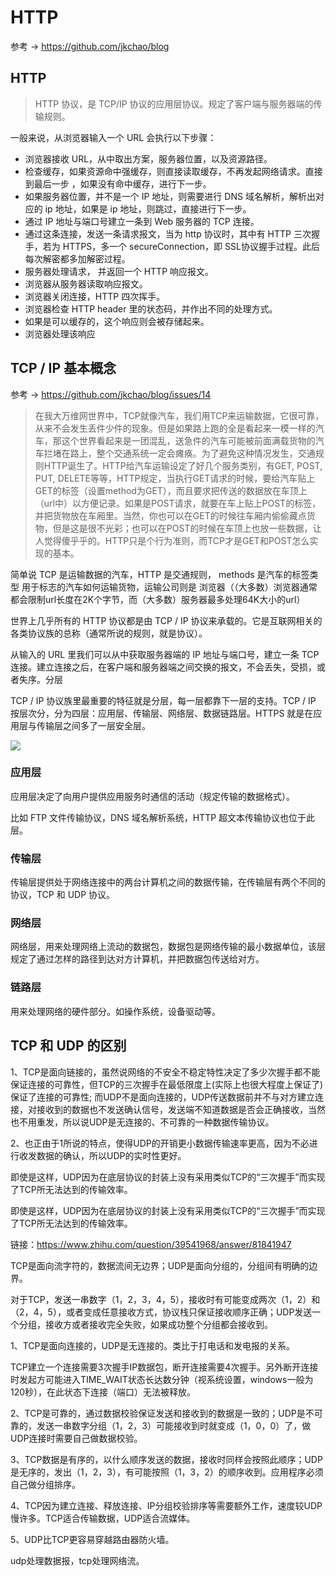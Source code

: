 # HTTP

参考 -> https://github.com/jkchao/blog

## HTTP

> HTTP 协议，是 TCP/IP 协议的应用层协议。规定了客户端与服务器端的传输规则。

一般来说，从浏览器输入一个 URL 会执行以下步骤：

- 浏览器接收 URL，从中取出方案，服务器位置，以及资源路径。
- 检查缓存，如果资源命中强缓存，则直接读取缓存，不再发起网络请求。直接到最后一步 ，如果没有命中缓存，进行下一步。
- 如果服务器位置，并不是一个 IP 地址，则需要进行 DNS 域名解析，解析出对应的 ip 地址，如果是 ip 地址，则跳过，直接进行下一步。
- 通过 IP 地址与端口号建立一条到 Web 服务器的 TCP 连接。
- 通过这条连接，发送一条请求报文，当为 http 协议时，其中有 HTTP 三次握手，若为 HTTPS，多一个 secureConnection，即 SSL协议握手过程。此后每次解密都多加解密过程。
- 服务器处理请求， 并返回一个 HTTP 响应报文。
- 浏览器从服务器读取响应报文。
- 浏览器关闭连接，HTTP 四次挥手。
- 浏览器检查 HTTP header 里的状态码，并作出不同的处理方式。
- 如果是可以缓存的，这个响应则会被存储起来。
- 浏览器处理该响应

## TCP / IP 基本概念

参考 -> https://github.com/jkchao/blog/issues/14

> 在我大万维网世界中，TCP就像汽车，我们用TCP来运输数据，它很可靠，从来不会发生丢件少件的现象。但是如果路上跑的全是看起来一模一样的汽车，那这个世界看起来是一团混乱，送急件的汽车可能被前面满载货物的汽车拦堵在路上，整个交通系统一定会瘫痪。为了避免这种情况发生，交通规则HTTP诞生了。HTTP给汽车运输设定了好几个服务类别，有GET, POST, PUT, DELETE等等，HTTP规定，当执行GET请求的时候，要给汽车贴上GET的标签（设置method为GET），而且要求把传送的数据放在车顶上（url中）以方便记录。如果是POST请求，就要在车上贴上POST的标签，并把货物放在车厢里。当然，你也可以在GET的时候往车厢内偷偷藏点货物，但是这是很不光彩；也可以在POST的时候在车顶上也放一些数据，让人觉得傻乎乎的。HTTP只是个行为准则，而TCP才是GET和POST怎么实现的基本。



简单说 TCP 是运输数据的汽车，HTTP 是交通规则， methods 是汽车的标签类型 用于标志的汽车如何运输货物，运输公司则是 浏览器（（大多数）浏览器通常都会限制url长度在2K个字节，而（大多数）服务器最多处理64K大小的url）

世界上几乎所有的 HTTP 协议都是由 TCP / IP 协议来承载的。它是互联网相关的各类协议族的总称（通常所说的规则，就是协议）。

从输入的 URL 里我们可以从中获取服务器端的 IP 地址与端口号，建立一条 TCP 连接。建立连接之后，在客户端和服务器端之间交换的报文，不会丢失，受损，或者失序。分层

TCP / IP 协议族里最重要的特征就是分层，每一层都靠下一层的支持。TCP / IP 按层次分，分为四层：应用层、传输层、网络层、数据链路层。HTTPS 就是在应用层与传输层之间多了一层安全层。

![](/media/about-blog/media/layered.png)

### 应用层

应用层决定了向用户提供应用服务时通信的活动（规定传输的数据格式）。

比如 FTP 文件传输协议，DNS 域名解析系统，HTTP 超文本传输协议也位于此层。

### 传输层

传输层提供处于网络连接中的两台计算机之间的数据传输，在传输层有两个不同的协议，TCP 和 UDP 协议。

### 网络层

网络层，用来处理网络上流动的数据包，数据包是网络传输的最小数据单位，该层规定了通过怎样的路径到达对方计算机，并把数据包传送给对方。

### 链路层

用来处理网络的硬件部分。如操作系统，设备驱动等。



## TCP 和 UDP 的区别

1、TCP是面向链接的，虽然说网络的不安全不稳定特性决定了多少次握手都不能保证连接的可靠性，但TCP的三次握手在最低限度上(实际上也很大程度上保证了)保证了连接的可靠性; 而UDP不是面向连接的，UDP传送数据前并不与对方建立连接，对接收到的数据也不发送确认信号，发送端不知道数据是否会正确接收，当然也不用重发，所以说UDP是无连接的、不可靠的一种数据传输协议。

2、也正由于1所说的特点，使得UDP的开销更小数据传输速率更高，因为不必进行收发数据的确认，所以UDP的实时性更好。

 即使是这样，UDP因为在底层协议的封装上没有采用类似TCP的“三次握手”而实现了TCP所无法达到的传输效率。

即使是这样，UDP因为在底层协议的封装上没有采用类似TCP的“三次握手”而实现了TCP所无法达到的传输效率。

链接：https://www.zhihu.com/question/39541968/answer/81841947

TCP是面向流字符的，数据流间无边界；UDP是面向分组的，分组间有明确的边界。

对于TCP，发送一串数字（1，2，3，4，5），接收时有可能变成两次（1，2）和（2，4，5），或者变成任意接收方式，协议栈只保证接收顺序正确；UDP发送一个分组，接收方或者接收完全失败，如果成功整个分组都会接收到。

1、TCP是面向连接的，UDP是无连接的。类比于打电话和发电报的关系。

TCP建立一个连接需要3次握手IP数据包，断开连接需要4次握手。另外断开连接时发起方可能进入TIME_WAIT状态长达数分钟（视系统设置，windows一般为120秒），在此状态下连接（端口）无法被释放。

2、TCP是可靠的，通过数据校验保证发送和接收到的数据是一致的；UDP是不可靠的，发送一串数字分组（1，2，3）可能接收到时就变成（1，0，0）了，做UDP连接时需要自己做数据校验。

3、TCP数据是有序的，以什么顺序发送的数据，接收时同样会按照此顺序；UDP是无序的，发出（1，2，3），有可能按照（1，3，2）的顺序收到。应用程序必须自己做分组排序。

4、TCP因为建立连接、释放连接、IP分组校验排序等需要额外工作，速度较UDP慢许多。TCP适合传输数据，UDP适合流媒体。

5、UDP比TCP更容易穿越路由器防火墙。

udp处理数据报，tcp处理网络流。